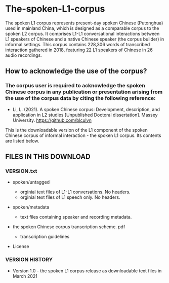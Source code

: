 # The-spoken-L1-corpus
The spoken L1 corpus represents present-day spoken Chinese (Putonghua) used in mainland China, which is designed as a comparable corpus to the spoken L2 corpus. It comprises L1-L1 conversational interactions between L1 speakers of Chinese and a native Chinese speaker (the corpus builder) in informal settings. This corpus contains 228,306  words of transcribed interaction gathered in 2018, featuring 22 L1 speakers of Chinese in 26 audio recordings.

How to acknowledge the use of the corpus?
-----------------------------------------
### The corpus user is required to acknowledge the spoken Chinese corpus in any publication or presentation arising from the use of the corpus data by citing the following reference:
* Li, L. (2021). A spoken Chinese corpus: Development, description, and application in L2 studies [Unpublished Doctoral dissertation]. Massey University. https://github.com/blculyn


This is the downloadable version of the L1 component of the spoken Chinese corpus of informal interaction - the spoken L1 corpus.
Its contents are listed below.



FILES IN THIS DOWNLOAD
----------------------
### VERSION.txt

* spoken/untagged
  * orginial text files of L1-L1 conversations. No headers.
  * orginial text files of L1 speech only. No headers.

* spoken/metadata
  * text files containing speaker and recording metadata.

* the spoken Chinese corpus transcription scheme. pdf
  * transcription guidelines
* License

### VERSION HISTORY

* Version 1.0 - the spoken L1 corpus release as downloadable text files in March 2021

